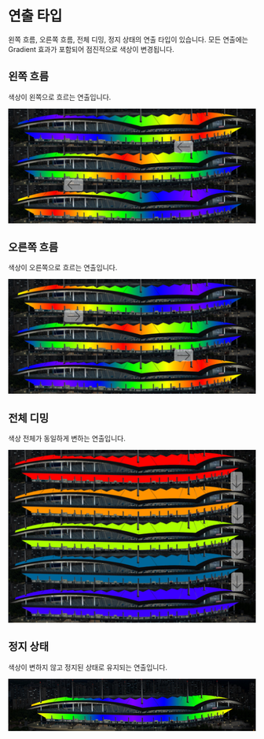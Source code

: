 # 연출 타입
왼쪽 흐름, 오른쪽 흐름, 전체 디밍, 정지 상태의 연출 타입이 있습니다.
모든 연출에는 Gradient 효과가 포함되어 점진적으로 색상이 변경됩니다.

## 왼쪽 흐름
색상이 왼쪽으로 흐르는 연출입니다.

![왼쪽흐름](../image/set/왼쪽흐름.png)

## 오른쪽 흐름
색상이 오른쪽으로 흐르는 연출입니다.

![오른쪽흐름](../image/set/오른쪽흐름.png)

## 전체 디밍
색상 전체가 동일하게 변하는 연출입니다.

![전체디밍](../image/set/전체디밍.png)

## 정지 상태
색상이 변하지 않고 정지된 상태로 유지되는 연출입니다.

![정지상태](../image/set/정지상태.png)
